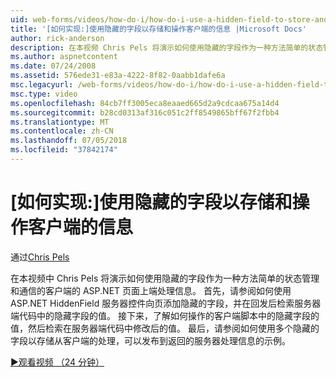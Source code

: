 ```yaml
---
uid: web-forms/videos/how-do-i/how-do-i-use-a-hidden-field-to-store-and-manipulate-client-side-information
title: '[如何实现:]使用隐藏的字段以存储和操作客户端的信息 |Microsoft Docs'
author: rick-anderson
description: 在本视频 Chris Pels 将演示如何使用隐藏的字段作为一种方法简单的状态管理和通信客户端的 ASP.NET 页上...
ms.author: aspnetcontent
ms.date: 07/24/2008
ms.assetid: 576ede31-e83a-4222-8f82-0aabb1dafe6a
msc.legacyurl: /web-forms/videos/how-do-i/how-do-i-use-a-hidden-field-to-store-and-manipulate-client-side-information
msc.type: video
ms.openlocfilehash: 84cb7ff3005eca8eaaed665d2a9cdcaa675a14d4
ms.sourcegitcommit: b28cd0313af316c051c2ff8549865bff67f2fbb4
ms.translationtype: MT
ms.contentlocale: zh-CN
ms.lasthandoff: 07/05/2018
ms.locfileid: "37842174"
---
```

<a name="how-do-i-use-a-hidden-field-to-store-and-manipulate-client-side-information"></a>[如何实现:]使用隐藏的字段以存储和操作客户端的信息
====================
通过[Chris Pels](https://twitter.com/chrispels)

在本视频中 Chris Pels 将演示如何使用隐藏的字段作为一种方法简单的状态管理和通信的客户端的 ASP.NET 页面上端处理信息。 首先，请参阅如何使用 ASP.NET HiddenField 服务器控件向页添加隐藏的字段，并在回发后检索服务器端代码中的隐藏字段的值。 接下来，了解如何操作的客户端脚本中的隐藏字段的值，然后检索在服务器端代码中修改后的值。 最后，请参阅如何使用多个隐藏的字段以存储从客户端的处理，可以发布到返回的服务器处理信息的示例。

[&#9654;观看视频 （24 分钟）](https://channel9.msdn.com/Blogs/ASP-NET-Site-Videos/how-do-i-use-a-hidden-field-to-store-and-manipulate-client-side-information)
